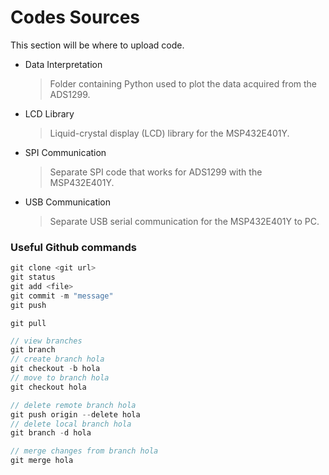 # Codes Sources

This section will be where to upload code.

 - Data Interpretation
   > Folder containing Python used to plot the data acquired from the ADS1299.
 - LCD Library
   > Liquid-crystal display (LCD) library for the MSP432E401Y.
 - SPI Communication
   > Separate SPI code that works for ADS1299 with the MSP432E401Y.
 - USB Communication 
   > Separate USB serial communication for the MSP432E401Y to PC.
   

### Useful Github commands

```c
git clone <git url>
git status
git add <file>
git commit -m "message"
git push
```
```
git pull
```
```c
// view branches
git branch
// create branch hola
git checkout -b hola
// move to branch hola
git checkout hola
```
```c
// delete remote branch hola
git push origin --delete hola
// delete local branch hola
git branch -d hola 					       
```
```c
// merge changes from branch hola
git merge hola					     	
```

